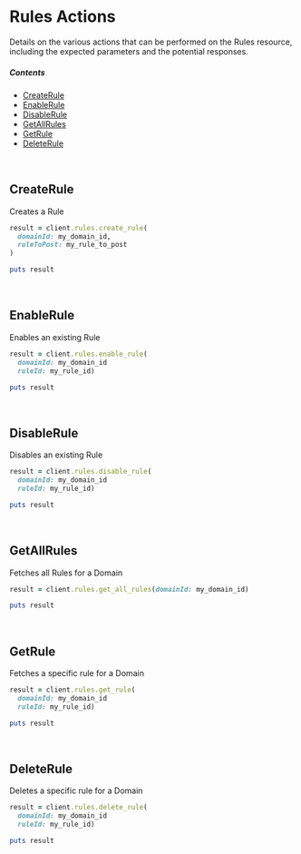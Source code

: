 # Rules Actions

Details on the various actions that can be performed on the Rules resource, including the expected parameters and the potential responses.

##### Contents

*   [CreateRule](#createrule)
*   [EnableRule](#enablerule)
*   [DisableRule](#disablerule)
*   [GetAllRules](#getallrules)
*   [GetRule](#getrule)
*   [DeleteRule](#deleterule)

<br/>

## CreateRule

Creates a Rule

```ruby
result = client.rules.create_rule(
  domainId: my_domain_id,
  ruleToPost: my_rule_to_post
)

puts result
```

<br/>

## EnableRule

Enables an existing Rule

```ruby
result = client.rules.enable_rule(
  domainId: my_domain_id
  ruleId: my_rule_id)

puts result
```

<br/>

## DisableRule

Disables an existing Rule

```ruby
result = client.rules.disable_rule(
  domainId: my_domain_id
  ruleId: my_rule_id)

puts result
```

<br/>

## GetAllRules

Fetches all Rules for a Domain

```ruby
result = client.rules.get_all_rules(domainId: my_domain_id)

puts result
```

<br/>

## GetRule

Fetches a specific rule for a Domain

```ruby
result = client.rules.get_rule(
  domainId: my_domain_id
  ruleId: my_rule_id)

puts result
```

<br/>

## DeleteRule

Deletes a specific rule for a Domain

```ruby
result = client.rules.delete_rule(
  domainId: my_domain_id
  ruleId: my_rule_id)

puts result
```
